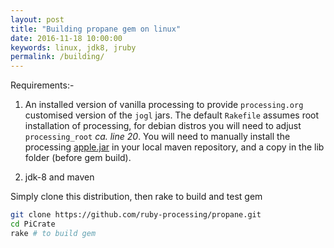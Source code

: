 ```yaml
---
layout: post
title: "Building propane gem on linux"
date: 2016-11-18 10:00:00
keywords: linux, jdk8, jruby
permalink: /building/
---
```

Requirements:-

1. An installed version of vanilla processing to provide `processing.org` customised version of the `jogl` jars. The default `Rakefile` assumes root installation of processing, for debian distros you will need to adjust `processing_root` _ca. line 20_. You will need to manually install the processing [apple.jar][mac] in your local maven repository, and a copy in the lib folder (before gem build).

2. jdk-8 and maven

Simply clone this distribution, then rake to build and test gem
```bash
git clone https://github.com/ruby-processing/propane.git
cd PiCrate
rake # to build gem
```

[mac]:https://github.com/processing/processing/blob/master/core/apple.jar
